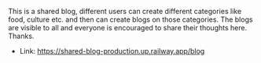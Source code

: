 This is a shared blog, different users can create different categories like food, culture etc. and then can create blogs on those categories. The blogs are visible to all and everyone is encouraged to share their thoughts here. Thanks.
- Link: https://shared-blog-production.up.railway.app/blog
